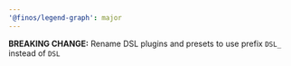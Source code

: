 ```yaml
---
'@finos/legend-graph': major
---
```


**BREAKING CHANGE:** Rename DSL plugins and presets to use prefix `DSL_` instead of `DSL`
